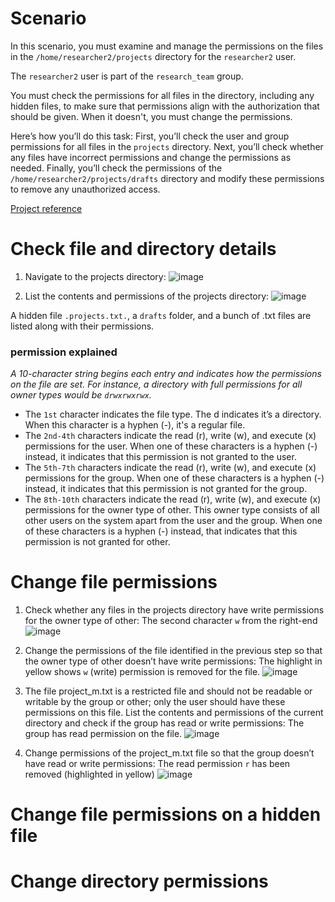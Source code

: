 # Scenario
In this scenario, you must examine and manage the permissions on the files in the `/home/researcher2/projects` directory for the `researcher2` user.

The `researcher2` user is part of the `research_team` group.

You must check the permissions for all files in the directory, including any hidden files, to make sure that permissions align with the authorization that should be given. When it doesn't, you must change the permissions.

Here’s how you’ll do this task: First, you’ll check the user and group permissions for all files in the `projects` directory. Next, you’ll check whether any files have incorrect permissions and change the permissions as needed. Finally, you’ll check the permissions of the `/home/researcher2/projects/drafts` directory and modify these permissions to remove any unauthorized access.

[Project reference](https://www.coursera.org/learn/linux-and-sql/home/welcome)

# Check file and directory details
1. Navigate to the projects directory:
![image](https://github.com/user-attachments/assets/633755b2-30e2-4e7d-849a-1d2843643bda)

2. List the contents and permissions of the projects directory:
![image](https://github.com/user-attachments/assets/6d7e8215-a8e8-4518-b98a-24549f97af1c)

A hidden file `.projects.txt.`, a `drafts` folder, and a bunch of .txt files are listed along with their permissions.

### permission explained
*A 10-character string begins each entry and indicates how the permissions on the file are set. For instance, a directory with full permissions for all owner types would be `drwxrwxrwx`.*
- The `1st` character indicates the file type. The d indicates it’s a directory. When this character is a hyphen (-), it's a regular file.
- The `2nd-4th` characters indicate the read (r), write (w), and execute (x) permissions for the user. When one of these characters is a hyphen (-) instead, it indicates that this permission is not granted to the user.
- The `5th-7th` characters indicate the read (r), write (w), and execute (x) permissions for the group. When one of these characters is a hyphen (-) instead, it indicates that this permission is not granted for the group.
- The `8th-10th` characters indicate the read (r), write (w), and execute (x) permissions for the owner type of other. This owner type consists of all other users on the system apart from the user and the group. When one of these characters is a hyphen (-) instead, that indicates that this permission is not granted for other.

# Change file permissions
1. Check whether any files in the projects directory have write permissions for the owner type of other: The second character `w` from the right-end 
![image](https://github.com/user-attachments/assets/ee199c22-8eca-44d7-9bc8-6e7100ae41ca)

2. Change the permissions of the file identified in the previous step so that the owner type of other doesn’t have write permissions: The highlight in yellow shows `w` (write) permission is removed for the file.
![image](https://github.com/user-attachments/assets/6e472aaf-316f-42c6-bee6-d9f4c4c4610f)

3. The file project_m.txt is a restricted file and should not be readable or writable by the group or other; only the user should have these permissions on this file. List the contents and permissions of the current directory and check if the group has read or write permissions: The group has read permission on the file.
![image](https://github.com/user-attachments/assets/7bec8a7c-f6d7-497a-81ce-8ee47cb5167e)

4. Change permissions of the project_m.txt file so that the group doesn’t have read or write permissions: The read permission `r` has been removed (highlighted in yellow)
![image](https://github.com/user-attachments/assets/c6478c04-32c3-49d7-9185-3f0c0a76c4c7)


# Change file permissions on a hidden file


# Change directory permissions
